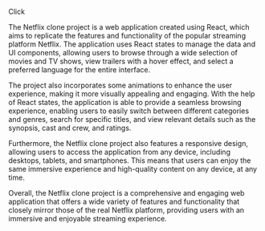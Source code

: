  <a herf="https://netflixc-clone.netlify.app/"> Click </a> 

The Netflix clone project is a web application created using React, which aims to replicate the features and functionality of the popular streaming platform Netflix. The application uses React states to manage the data and UI components, allowing users to browse through a wide selection of movies and TV shows, view trailers with a hover effect, and select a preferred language for the entire interface.

The project also incorporates some animations to enhance the user experience, making it more visually appealing and engaging. With the help of React states, the application is able to provide a seamless browsing experience, enabling users to easily switch between different categories and genres, search for specific titles, and view relevant details such as the synopsis, cast and crew, and ratings.

Furthermore, the Netflix clone project also features a responsive design, allowing users to access the application from any device, including desktops, tablets, and smartphones. This means that users can enjoy the same immersive experience and high-quality content on any device, at any time.

Overall, the Netflix clone project is a comprehensive and engaging web application that offers a wide variety of features and functionality that closely mirror those of the real Netflix platform, providing users with an immersive and enjoyable streaming experience.
